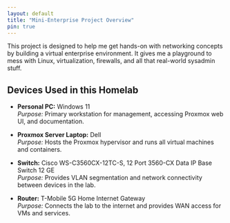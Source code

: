 ```yaml
---
layout: default
title: "Mini-Enterprise Project Overview"
pin: true
---
```


This project is designed to help me get hands-on with networking concepts by building a virtual enterprise environment. It gives me a playground to mess with Linux, virtualization, firewalls, and all that real-world sysadmin stuff.

## Devices Used in this Homelab

- **Personal PC:** Windows 11  
  *Purpose:* Primary workstation for management, accessing Proxmox web UI, and documentation.  

- **Proxmox Server Laptop:** Dell  
  *Purpose:* Hosts the Proxmox hypervisor and runs all virtual machines and containers.  

- **Switch:** Cisco WS-C3560CX-12TC-S, 12 Port 3560-CX Data IP Base Switch 12 GE  
  *Purpose:* Provides VLAN segmentation and network connectivity between devices in the lab.  

- **Router:** T-Mobile 5G Home Internet Gateway  
  *Purpose:* Connects the lab to the internet and provides WAN access for VMs and services.  
